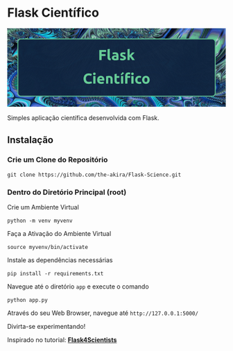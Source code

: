 # Flask Científico

![img](https://raw.githubusercontent.com/the-akira/Flask-Science/master/FlaskScience.png)

Simples aplicação científica desenvolvida com Flask.

## Instalação

### Crie um Clone do Repositório

```
git clone https://github.com/the-akira/Flask-Science.git
```

### Dentro do Diretório Principal (root)

Crie um Ambiente Virtual

```
python -m venv myvenv
```

Faça a Ativação do Ambiente Virtual

```
source myvenv/bin/activate
```

Instale as dependências necessárias

```
pip install -r requirements.txt
```

Navegue até o diretório `app` e execute o comando

```
python app.py
```

Através do seu Web Browser, navegue até `http://127.0.0.1:5000/`

Divirta-se experimentando! 

Inspirado no tutorial: **[Flask4Scientists](http://hplgit.github.io/web4sciapps/doc/pub/web4sa_flask.html)**